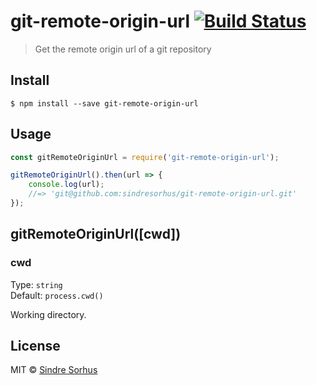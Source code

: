 # git-remote-origin-url [![Build Status](https://travis-ci.org/sindresorhus/git-remote-origin-url.svg?branch=master)](https://travis-ci.org/sindresorhus/git-remote-origin-url)

> Get the remote origin url of a git repository


## Install

```
$ npm install --save git-remote-origin-url
```


## Usage

```js
const gitRemoteOriginUrl = require('git-remote-origin-url');

gitRemoteOriginUrl().then(url => {
	console.log(url);
	//=> 'git@github.com:sindresorhus/git-remote-origin-url.git'
});
```


## gitRemoteOriginUrl([cwd])

### cwd

Type: `string`<br>
Default: `process.cwd()`

Working directory.


## License

MIT © [Sindre Sorhus](http://sindresorhus.com)
